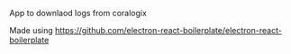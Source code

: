 App to downlaod logs from coralogix

Made using https://github.com/electron-react-boilerplate/electron-react-boilerplate
